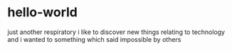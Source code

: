 # hello-world
just another respiratory
i like to discover new things relating to technology and i wanted to something which said impossible by others
